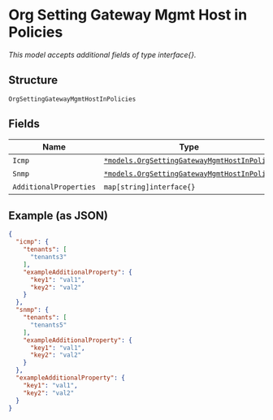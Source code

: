 
# Org Setting Gateway Mgmt Host in Policies

*This model accepts additional fields of type interface{}.*

## Structure

`OrgSettingGatewayMgmtHostInPolicies`

## Fields

| Name | Type | Tags | Description |
|  --- | --- | --- | --- |
| `Icmp` | [`*models.OrgSettingGatewayMgmtHostInPolicy`](../../doc/models/org-setting-gateway-mgmt-host-in-policy.md) | Optional | - |
| `Snmp` | [`*models.OrgSettingGatewayMgmtHostInPolicy`](../../doc/models/org-setting-gateway-mgmt-host-in-policy.md) | Optional | - |
| `AdditionalProperties` | `map[string]interface{}` | Optional | - |

## Example (as JSON)

```json
{
  "icmp": {
    "tenants": [
      "tenants3"
    ],
    "exampleAdditionalProperty": {
      "key1": "val1",
      "key2": "val2"
    }
  },
  "snmp": {
    "tenants": [
      "tenants5"
    ],
    "exampleAdditionalProperty": {
      "key1": "val1",
      "key2": "val2"
    }
  },
  "exampleAdditionalProperty": {
    "key1": "val1",
    "key2": "val2"
  }
}
```


